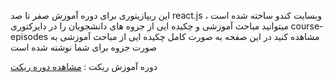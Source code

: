 این ریپازیتوری برای دوره آموزش صفر تا صد react.js وبسایت کندو ساخته شده است ، میتوانید مباحث آموزشی و چکیده ایی از جزوه های دانشجویان را در دایرکتوری course-episodes مشاهده کنید در این صفحه به صورت کامل چکیده ایی از مباحث آموزشی به صورت جزوه برای شما نوشته شده است

دوره آموزش ریکت : <a href="https://readme.com/" target="_blank" rel = "follow, index">مشاهده دوره ریکت</a>
